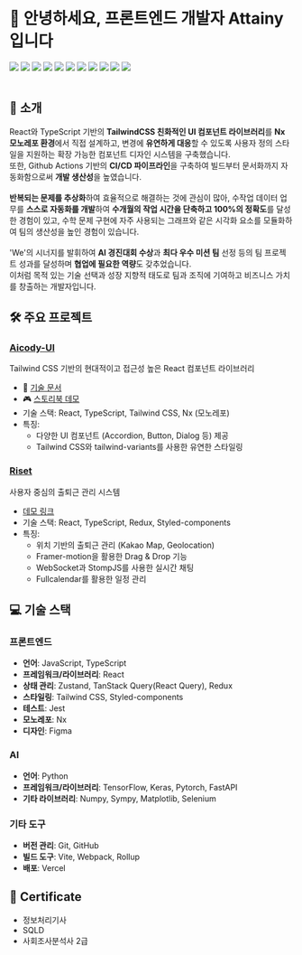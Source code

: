 # 👋 안녕하세요, 프론트엔드 개발자 Attainy입니다
<div align="left">
  <img src="https://img.shields.io/badge/HTML5-E34F26?style=flat&logo=html5&logoColor=white"/> 
  <img src="https://img.shields.io/badge/CSS3-1572B6?style=flat&logo=CSS3&logoColor=white"/> 
  <img src="https://img.shields.io/badge/Styled components-DB7093.svg?style=flat&logo=Styled-components&logoColor=white" />
  <img src="https://img.shields.io/badge/Javascript-F7DF1E.svg?style=flat&logo=javascript&logoColor=white" />
  <img src="https://img.shields.io/badge/Typescript-3178C6?style=flat&logo=Typescript&logoColor=white"/> 
  <img src="https://img.shields.io/badge/React-61DAFB.svg?style=flat&logo=React&logoColor=white" />
  <img src="https://img.shields.io/badge/Redux-764ABC?style=flat&logo=Redux&logoColor=white" /> 
  <img src="https://img.shields.io/badge/Git-F05032?style=flat&logo=git&logoColor=white"/> 
  <img src="https://img.shields.io/badge/GitHub-181717?style=flat&logo=GitHub&logoColor=white"/> 
  <img src="https://img.shields.io/badge/GitLab-181717?style=flat&logo=GitLab&logoColor=white"/> 
  <img src="https://img.shields.io/badge/Vercel-000000?style=flat&logo=Vercel&logoColor=white"/>
</div>
</br>


## 🚀 소개
React와 TypeScript 기반의 **TailwindCSS 친화적인 UI 컴포넌트 라이브러리**를 **Nx 모노레포 환경**에서 직접 설계하고, 변경에 **유연하게 대응**할 수 있도록 사용자 정의 스타일을 지원하는 확장 가능한 컴포넌트 디자인 시스템을 구축했습니다. <br>
또한, Github Actions 기반의 **CI/CD 파이프라인**을 구축하여 빌드부터 문서화까지 자동화함으로써 **개발 생산성**을 높였습니다.<br>
<br>
**반복되는 문제를 추상화**하여 효율적으로 해결하는 것에 관심이 많아, 수작업 데이터 업무를 **스스로 자동화를 개발**하여 **수개월의 작업 시간을 단축하고 100%의 정확도**를 달성한 경험이 있고, 수학 문제 구현에 자주 사용되는 그래프와 같은 시각화 요소를
모듈화하여 팀의 생산성을 높인 경험이 있습니다.<br>
<br>
'We'의 시너지를 발휘하여 **AI 경진대회 수상**과 **최다 우수 미션 팀** 선정 등의 팀 프로젝트 성과를 달성하며 **협업에 필요한 역량**도 갖추었습니다.<br>
이처럼 목적 있는 기술 선택과 성장 지향적 태도로 팀과 조직에 기여하고 비즈니스 가치를 창출하는 개발자입니다.<br>


## 🛠️ 주요 프로젝트

### [Aicody-UI](https://github.com/Attainy/aicody-ui)
Tailwind CSS 기반의 현대적이고 접근성 높은 React 컴포넌트 라이브러리
- 📘 [기술 문서](https://attainy.github.io/aicody-ui/)
- 🎮 [스토리북 데모](https://attainy.github.io/aicody-ui/storybook)
- 기술 스택: React, TypeScript, Tailwind CSS, Nx (모노레포)
- 특징: 
  - 다양한 UI 컴포넌트 (Accordion, Button, Dialog 등) 제공
  - Tailwind CSS와 tailwind-variants를 사용한 유연한 스타일링

### [Riset](https://github.com/rise-set-riset/riset_frontend)
사용자 중심의 출퇴근 관리 시스템
- [데모 링크](https://fine-apartment-d18.notion.site/Riset-c5f9828ccb86492b970994ac1aca4252)
- 기술 스택: React, TypeScript, Redux, Styled-components
- 특징:
  - 위치 기반의 출퇴근 관리 (Kakao Map, Geolocation)
  - Framer-motion을 활용한 Drag & Drop 기능
  - WebSocket과 StompJS를 사용한 실시간 채팅
  - Fullcalendar를 활용한 일정 관리

## 💻 기술 스택

### 프론트엔드
- **언어**: JavaScript, TypeScript
- **프레임워크/라이브러리**: React
- **상태 관리**: Zustand, TanStack Query(React Query), Redux
- **스타일링**: Tailwind CSS, Styled-components
- **테스트**: Jest
- **모노레포**: Nx
- **디자인**: Figma

### AI
- **언어**: Python
- **프레임워크/라이브러리**: TensorFlow, Keras, Pytorch, FastAPI
- **기타 라이브러리**: Numpy, Sympy, Matplotlib, Selenium

### 기타 도구
- **버전 관리**: Git, GitHub
- **빌드 도구**: Vite, Webpack, Rollup
- **배포**: Vercel

## 🌟 Certificate
* 정보처리기사
* SQLD
* 사회조사분석사 2급
